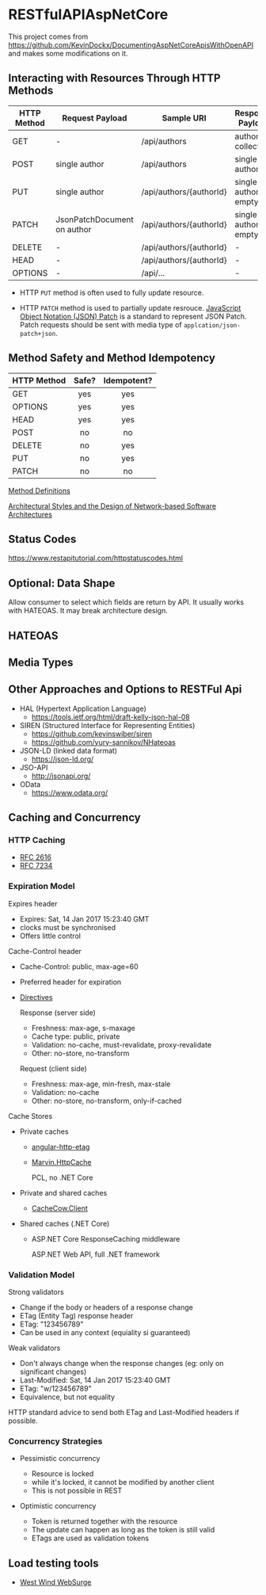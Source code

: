 # RESTfulAPIAspNetCore

This project comes from https://github.com/KevinDockx/DocumentingAspNetCoreApisWithOpenAPI and makes some modifications on it.

## Interacting with Resources Through HTTP Methods

| HTTP Method | Request Payload | Sample URI | Response Payload |
| ----------- | --------------- | ---------- | ---------------- |
| GET         | -               | /api/authors | author collection |
| POST        | single author   | /api/authors | single author  |
| PUT         | single author   | /api/authors/{authorId} | single author or empty |
| PATCH       | JsonPatchDocument on author | /api/authors/{authorId} | single author or empty |
| DELETE      | -               | /api/authors/{authorId} | - |
| HEAD        | -               | /api/authors/{authorId} | - |
| OPTIONS     | -               | /api/...                | - |

+ HTTP `PUT` method is often used to fully update resource.

+ HTTP `PATCH` method is used to partially update resrouce. [JavaScript Object Notation (JSON) Patch](https://tools.ietf.org/html/rfc6902) is a standard to represent JSON Patch. Patch requests should be sent with media type of `applcation/json-patch+json`.

## Method Safety and Method Idempotency

| HTTP Method | Safe? | Idempotent? |
| ----------- | :---: | :---------: |
| GET         |  yes  |   yes   |
| OPTIONS     |  yes  |   yes   |
| HEAD        |  yes  |   yes   |
| POST        |  no   |   no    |
| DELETE      |  no   |   yes   |
| PUT         |  no   |   yes   |
| PATCH       |  no   |   no    |

[Method Definitions](https://www.w3.org/Protocols/rfc2616/rfc2616-sec9.html)

[Architectural Styles and
the Design of Network-based Software Architectures](https://www.ics.uci.edu/~fielding/pubs/dissertation/top.htm)


## Status Codes

https://www.restapitutorial.com/httpstatuscodes.html


## Optional: Data Shape

Allow consumer to select which fields are return by API. It usually works with HATEOAS. It may break architecture design.

## HATEOAS

## Media Types

## Other Approaches and Options to RESTFul Api

+ HAL (Hypertext Application Language)
    - https://tools.ietf.org/html/draft-kelly-json-hal-08
+ SIREN (Structured Interface for Representing Entities)
    - https://github.com/kevinswiber/siren
    - https://github.com/yury-sannikov/NHateoas
+ JSON-LD (linked data format)
    - https://json-ld.org/
+ JSO-API
    - http://jsonapi.org/
+ OData
    - https://www.odata.org/


## Caching and Concurrency

### HTTP Caching
+ [RFC 2616](https://www.w3.org/Protocols/rfc2616/rfc2616-sec13.html)
+ [RFC 7234](https://tools.ietf.org/html/rfc7234)

### Expiration Model

Expires header

+ Expires: Sat, 14 Jan 2017 15:23:40 GMT
+ clocks must be synchronised
+ Offers little control

Cache-Control header

+ Cache-Control: public, max-age=60
+ Preferred header for expiration
+ [Directives](https://www.w3.org/Protocols/rfc2616/rfc2616-sec14.html)

    Response (server side)
    - Freshness: max-age, s-maxage
    - Cache type: public, private
    - Validation: no-cache, must-revalidate, proxy-revalidate
    - Other: no-store, no-transform

    Request (client side)
    - Freshness: max-age, min-fresh, max-stale
    - Validation: no-cache
    - Other: no-store, no-transform, only-if-cached

Cache Stores
+ Private caches
    - [angular-http-etag](https://github.com/shaungrady/angular-http-etag)
    - [Marvin.HttpCache](https://www.nuget.org/packages/Marvin.HttpCache/)
    
        PCL, no .NET Core

+ Private and shared caches
    - [CacheCow.Client](https://www.nuget.org/packages/CacheCow.Client/)

+ Shared caches (.NET Core)
    - ASP.NET Core ResponseCaching middleware

        ASP.NET Web API, full .NET framework


### Validation Model

Strong validators
+ Change if the body or headers of a response change
+ ETag (Entity Tag) response header
+ ETag: "123456789"
+ Can be used in any context (equiality si guaranteed)

Weak validators
+ Don't always change when the response changes (eg: only on significant changes)
+ Last-Modified: Sat, 14 Jan 2017 15:23:40 GMT
+ ETag: "w/123456789"
+ Equivalence, but not equality

HTTP standard advice to send both ETag and Last-Modified headers if possible.

### Concurrency Strategies

+ Pessimistic concurrency

    - Resource is locked
    - while it's locked, it cannot be modified by another client
    - This is not possible in REST

+ Optimistic concurrency

    - Token is returned together with the resource
    - The update can happen as long as the token is still valid
    - ETags are used as validation tokens

## Load testing tools

+ [West Wind WebSurge](https://websurge.west-wind.com/)